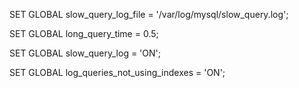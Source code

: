 SET GLOBAL slow_query_log_file = '/var/log/mysql/slow_query.log';

SET GLOBAL long_query_time = 0.5;

SET GLOBAL slow_query_log = 'ON';

SET GLOBAL log_queries_not_using_indexes = 'ON';
